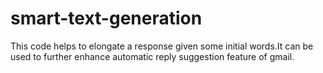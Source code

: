 # smart-text-generation
This code helps to elongate a response given some initial words.It can be used to further enhance automatic reply suggestion feature of gmail.
